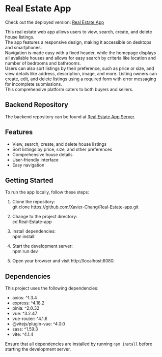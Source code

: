 # Real Estate App

Check out the deployed version: [Real Estate App](https://xavier-real-estate-app.netlify.app/)

This real estate web app allows users to view, search, create, and delete house listings. 
<br>The app features a responsive design, making it accessible on desktops and smartphones.
<br>Navigation is made easy with a fixed header, while the homepage displays all available houses and allows for easy search by criteria like location and number of bedrooms and bathrooms. 
<br>Users can also sort listings by their preference, such as price or size, and view details like address, description, image, and more. Listing owners can create, edit, and delete listings using a required form with error messaging for incomplete submissions. 
<br>This comprehensive platform caters to both buyers and sellers.

## Backend Repository

The backend repository can be found at [Real Estate App Server](https://github.com/Xavier-Chang/real-estate-app-server).

## Features

- View, search, create, and delete house listings
- Sort listings by price, size, and other preferences
- Comprehensive house details
- User-friendly interface
- Easy navigation

## Getting Started

To run the app locally, follow these steps:

1. Clone the repository:
<br>git clone https://github.com/Xavier-Chang/Real-Estate-app.git

2. Change to the project directory:
<br>cd Real-Estate-app

3. Install dependencies:
<br>npm install


4. Start the development server:
<br>npm run dev

5. Open your browser and visit http://localhost:8080.

## Dependencies

This project uses the following dependencies:

- axios: ^1.3.4
- express: ^4.18.2
- pinia: ^2.0.32
- vue: ^3.2.47
- vue-router: ^4.1.6
- @vitejs/plugin-vue: ^4.0.0
- sass: ^1.59.3
- vite: ^4.1.4

Ensure that all dependencies are installed by running `npm install` before starting the development server.


